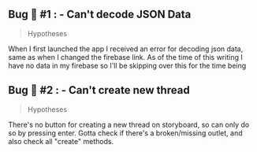 ## Bug :bug: #1 : - Can't decode JSON Data

> Hypotheses

When I first launched the app I received an error for decoding json data, same as when I changed the firebase link. As of the time of this writing I have no data in my firebase so I'll be skipping over this for the time being

## Bug :bug: #2 : - Can't create new thread

> Hypotheses

There's no button for creating a new thread on storyboard, so can only do so by pressing enter. Gotta check if there's a broken/missing outlet, and also check all "create" methods.
